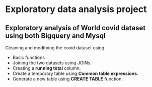 # Exploratory data analysis project
## Exploratory analysis of World covid dataset using both Bigquery and Mysql

Cleaning and modifying the covid dataset using 
* Basic functions
* Joining the two datasets using JOINs.
* Creating a **running total** column.
* Create a temporary table using **Common table expressions**.
* Generate a new table using **CREATE TABLE** function.
